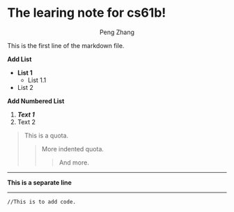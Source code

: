 
# The learing note for cs61b!

<center>  Peng Zhang </center>

This is the first line of the markdown file.

**Add List**
- **List 1**
  - List 1.1
- List 2

**Add Numbered List**
  1. ***Text 1***
  2. Text 2


> This is a quota.
>> More indented quota.
>>> And more.

----

**This is a separate line**

----

`//This is to add code.`
